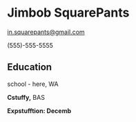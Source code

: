 # Jimbob SquarePants

[in.squarepants@gmail.com](mailto:in.squarepants@gmail.com)  

(555)-555-5555

## Education

school - here, WA

**Cstuffy,** BAS

**Expstufftion: Decemb**

